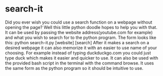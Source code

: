 # search-it
Did you ever wish you could use a search function on a webpage without opening the page? Well this little python doodle hopes to help you with that.
It can be used by passing the website address(youtube.com for example) and what you wish to search for to the python program. 
The form looks like this: python search-it.py [website] [search]
After it makes a search on a desired webpage it can also memorize it with an easier to use name of your choosing. For example instead of typing duckduckgo.com you could just type duck which makes it easier and quicker to use.
It can also be used with the provided bash script in the terminal with the command browse. It uses the same form as the python program so it should be intuitive to use.
